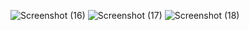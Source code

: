 ![Screenshot (16)](https://github.com/SanskrutiDev/Register-login-Form/assets/119875384/58aa71d9-8107-4d3b-84b2-b814f9299ee5)
![Screenshot (17)](https://github.com/SanskrutiDev/Register-login-Form/assets/119875384/a2b9d046-5b14-4bd7-a443-c528b14bd4b0)
![Screenshot (18)](https://github.com/SanskrutiDev/Register-login-Form/assets/119875384/7795a5ce-5218-4e7c-8ce2-ce9a8cc55e31)
